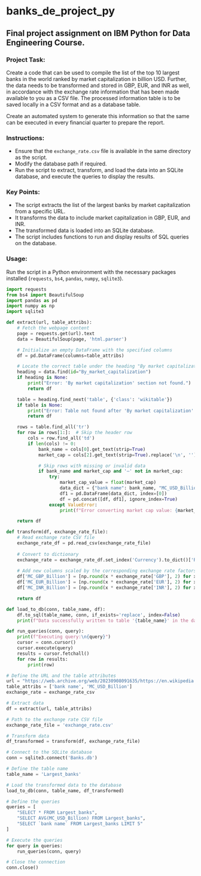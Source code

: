 # banks_de_project_py
## Final project assignment on IBM Python for Data Engineering Course.

### Project Task:
Create a code that can be used to compile the list of the top 10 largest banks in the world ranked by market capitalization in billion USD. Further, the data needs to be transformed and stored in GBP, EUR, and INR as well, in accordance with the exchange rate information that has been made available to you as a CSV file. The processed information table is to be saved locally in a CSV format and as a database table.

Create an automated system to generate this information so that the same can be executed in every financial quarter to prepare the report.

### Instructions:
- Ensure that the `exchange_rate.csv` file is available in the same directory as the script.
- Modify the database path if required.
- Run the script to extract, transform, and load the data into an SQLite database, and execute the queries to display the results.

### Key Points:
- The script extracts the list of the largest banks by market capitalization from a specific URL.
- It transforms the data to include market capitalization in GBP, EUR, and INR.
- The transformed data is loaded into an SQLite database.
- The script includes functions to run and display results of SQL queries on the database.

### Usage:
Run the script in a Python environment with the necessary packages installed (`requests`, `bs4`, `pandas`, `numpy`, `sqlite3`).

```python
import requests
from bs4 import BeautifulSoup
import pandas as pd
import numpy as np
import sqlite3

def extract(url, table_attribs):
    # Fetch the webpage content
    page = requests.get(url).text
    data = BeautifulSoup(page, 'html.parser')

    # Initialize an empty DataFrame with the specified columns
    df = pd.DataFrame(columns=table_attribs)

    # Locate the correct table under the heading "By market capitalization"
    heading = data.find(id="By_market_capitalization")
    if heading is None:
        print("Error: 'By market capitalization' section not found.")
        return df

    table = heading.find_next('table', {'class': 'wikitable'})
    if table is None:
        print("Error: Table not found after 'By market capitalization' heading.")
        return df

    rows = table.find_all('tr')
    for row in rows[1:]:  # Skip the header row
        cols = row.find_all('td')
        if len(cols) != 0:
            bank_name = cols[0].get_text(strip=True)
            market_cap = cols[2].get_text(strip=True).replace('\n', '')

            # Skip rows with missing or invalid data
            if bank_name and market_cap and '—' not in market_cap:
                try:
                    market_cap_value = float(market_cap)
                    data_dict = {"bank name": bank_name, "MC_USD_Billion": market_cap_value}
                    df1 = pd.DataFrame(data_dict, index=[0])
                    df = pd.concat([df, df1], ignore_index=True)
                except ValueError:
                    print(f"Error converting market cap value: {market_cap}")

    return df

def transform(df, exchange_rate_file):
    # Read exchange rate CSV file
    exchange_rate_df = pd.read_csv(exchange_rate_file)
    
    # Convert to dictionary
    exchange_rate = exchange_rate_df.set_index('Currency').to_dict()['Rate']
    
    # Add new columns scaled by the corresponding exchange rate factors
    df['MC_GBP_Billion'] = [np.round(x * exchange_rate['GBP'], 2) for x in df['MC_USD_Billion']]
    df['MC_EUR_Billion'] = [np.round(x * exchange_rate['EUR'], 2) for x in df['MC_USD_Billion']]
    df['MC_INR_Billion'] = [np.round(x * exchange_rate['INR'], 2) for x in df['MC_USD_Billion']]

    return df

def load_to_db(conn, table_name, df):
    df.to_sql(table_name, conn, if_exists='replace', index=False)
    print(f"Data successfully written to table '{table_name}' in the database.")

def run_queries(conn, query):
    print(f"Executing query:\n{query}")
    cursor = conn.cursor()
    cursor.execute(query)
    results = cursor.fetchall()
    for row in results:
        print(row)

# Define the URL and the table attributes
url = "https://web.archive.org/web/20230908091635/https://en.wikipedia.org/wiki/List_of_largest_banks"
table_attribs = ['bank name', 'MC_USD_Billion']
exchange_rate = exchange_rate_csv

# Extract data
df = extract(url, table_attribs)

# Path to the exchange rate CSV file
exchange_rate_file = 'exchange_rate.csv'

# Transform data
df_transformed = transform(df, exchange_rate_file)

# Connect to the SQLite database
conn = sqlite3.connect('Banks.db')

# Define the table name
table_name = 'Largest_banks'

# Load the transformed data to the database
load_to_db(conn, table_name, df_transformed)

# Define the queries
queries = [
    "SELECT * FROM Largest_banks",
    "SELECT AVG(MC_USD_Billion) FROM Largest_banks",
    "SELECT `bank name` FROM Largest_banks LIMIT 5"
]

# Execute the queries
for query in queries:
    run_queries(conn, query)

# Close the connection
conn.close()
